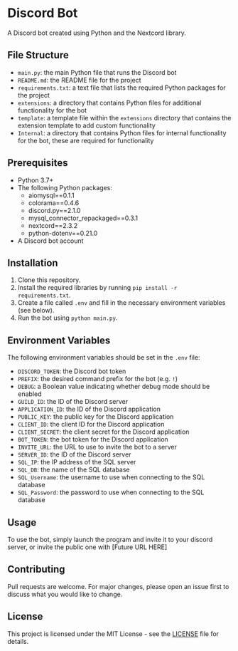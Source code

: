 # Discord Bot

A Discord bot created using Python and the Nextcord library.

## File Structure

- `main.py`: the main Python file that runs the Discord bot
- `README.md`: the README file for the project
- `requirements.txt`: a text file that lists the required Python packages for the project
- `extensions`: a directory that contains Python files for additional functionality for the bot
- `template`: a template file within the `extensions` directory that contains the extension template to add custom functionality
- `Internal`: a directory that contains Python files for internal functionality for the bot, these are required for functionality

## Prerequisites

- Python 3.7+
- The following Python packages:
  - aiomysql==0.1.1
  - colorama==0.4.6
  - discord.py==2.1.0
  - mysql_connector_repackaged==0.3.1
  - nextcord==2.3.2
  - python-dotenv==0.21.0
- A Discord bot account

## Installation

1. Clone this repository.
2. Install the required libraries by running `pip install -r requirements.txt`.
3. Create a file called `.env` and fill in the necessary environment variables (see below).
4. Run the bot using `python main.py`.

## Environment Variables

The following environment variables should be set in the `.env` file:

- `DISCORD_TOKEN`: the Discord bot token
- `PREFIX`: the desired command prefix for the bot (e.g. `!`)
- `DEBUG`: a Boolean value indicating whether debug mode should be enabled
- `GUILD_ID`: the ID of the Discord server
- `APPLICATION_ID`: the ID of the Discord application
- `PUBLIC_KEY`: the public key for the Discord application
- `CLIENT_ID`: the client ID for the Discord application
- `CLIENT_SECRET`: the client secret for the Discord application
- `BOT_TOKEN`: the bot token for the Discord application
- `INVITE_URL`: the URL to use to invite the bot to a server
- `SERVER_ID`: the ID of the Discord server
- `SQL_IP`: the IP address of the SQL server
- `SQL_DB`: the name of the SQL database
- `SQL_Username`: the username to use when connecting to the SQL database
- `SQL_Password`: the password to use when connecting to the SQL database

## Usage

To use the bot, simply launch the program and invite it to your discord server, or invite the public one with [Future URL HERE]

## Contributing

Pull requests are welcome. For major changes, please open an issue first to discuss what you would like to change.

## License

This project is licensed under the MIT License - see the [LICENSE](LICENSE) file for details.

